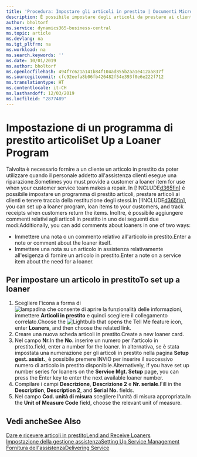 ```yaml
---
title: 'Procedura: Impostare gli articoli in prestito | Documenti Microsoft'
description: È possibile impostare degli articoli da prestare ai clienti in sostituzione degli articoli che sono in assistenza.
author: bholtorf
ms.service: dynamics365-business-central
ms.topic: article
ms.devlang: na
ms.tgt_pltfrm: na
ms.workload: na
ms.search.keywords: ''
ms.date: 10/01/2019
ms.author: bholtorf
ms.openlocfilehash: 494f7c621a141b84f104ad855b2aa1e412aa837f
ms.sourcegitcommit: cfc92eefa8b06fb426482f54e393f0e6e222f712
ms.translationtype: HT
ms.contentlocale: it-CH
ms.lasthandoff: 12/03/2019
ms.locfileid: "2877489"
---
```

# <a name="set-up-a-loaner-program"></a><span data-ttu-id="d03ba-103">Impostazione di un programma di prestito articoli</span><span class="sxs-lookup"><span data-stu-id="d03ba-103">Set Up a Loaner Program</span></span>
<span data-ttu-id="d03ba-104">Talvolta è necessario fornire a un cliente un articolo in prestito da poter utilizzare quando il personale addetto all'assistenza clienti esegue una riparazione.</span><span class="sxs-lookup"><span data-stu-id="d03ba-104">Sometimes you must provide a customer a loaner item for use when your customer service team makes a repair.</span></span> <span data-ttu-id="d03ba-105">In [!INCLUDE[d365fin](includes/d365fin_md.md)] è possibile impostare un programma di prestito articoli, prestare articoli ai clienti e tenere traccia della restituzione degli stessi.</span><span class="sxs-lookup"><span data-stu-id="d03ba-105">In [!INCLUDE[d365fin](includes/d365fin_md.md)], you can set up a loaner program, loan items to your customers, and track receipts when customers return the items.</span></span> <span data-ttu-id="d03ba-106">Inoltre, è possibile aggiungere commenti relativi agli articoli in prestito in uno dei seguenti due modi:</span><span class="sxs-lookup"><span data-stu-id="d03ba-106">Additionally, you can add comments about loaners in one of two ways:</span></span>  
  
* <span data-ttu-id="d03ba-107">Immettere una nota o un commento relativo all'articolo in prestito.</span><span class="sxs-lookup"><span data-stu-id="d03ba-107">Enter a note or comment about the loaner itself.</span></span>  
* <span data-ttu-id="d03ba-108">Immettere una nota su un articolo in assistenza relativamente all'esigenza di fornire un articolo in prestito.</span><span class="sxs-lookup"><span data-stu-id="d03ba-108">Enter a note on a service item about the need for a loaner.</span></span>  

## <a name="to-set-up-a-loaner"></a><span data-ttu-id="d03ba-109">Per impostare un articolo in prestito</span><span class="sxs-lookup"><span data-stu-id="d03ba-109">To set up a loaner</span></span>  
1. <span data-ttu-id="d03ba-110">Scegliere l'icona a forma di ![lampadina che consente di aprire la funzionalità delle informazioni](media/ui-search/search_small.png "Informazioni sull'operazione che si desidera eseguire"), immettere **Articoli in prestito** e quindi scegliere il collegamento correlato.</span><span class="sxs-lookup"><span data-stu-id="d03ba-110">Choose the ![Lightbulb that opens the Tell Me feature](media/ui-search/search_small.png "Tell me what you want to do") icon, enter **Loaners**, and then choose the related link.</span></span>  
2. <span data-ttu-id="d03ba-111">Creare una nuova scheda articoli in prestito.</span><span class="sxs-lookup"><span data-stu-id="d03ba-111">Create a new loaner card.</span></span> 
3. <span data-ttu-id="d03ba-112">Nel campo **Nr.**</span><span class="sxs-lookup"><span data-stu-id="d03ba-112">In the **No.**</span></span> <span data-ttu-id="d03ba-113">inserire un numero per l'articolo in prestito.</span><span class="sxs-lookup"><span data-stu-id="d03ba-113">field, enter a number for the loaner.</span></span> <span data-ttu-id="d03ba-114">In alternativa, se è stata impostata una numerazione per gli articoli in prestito nella pagina **Setup gest. assist.**, è possibile premere INVIO per inserire il successivo numero di articolo in prestito disponibile.</span><span class="sxs-lookup"><span data-stu-id="d03ba-114">Alternatively, if you have set up number series for loaners on the **Service Mgt. Setup** page, you can press the Enter key to enter the next available loaner number.</span></span>  
4. <span data-ttu-id="d03ba-115">Compilare i campi **Descrizione**, **Descrizione 2** e **Nr. seriale**.</span><span class="sxs-lookup"><span data-stu-id="d03ba-115">Fill in the **Description**, **Description 2**, and **Serial No.** fields.</span></span>  
5. <span data-ttu-id="d03ba-116">Nel campo **Cod. unità di misura** scegliere l'unità di misura appropriata.</span><span class="sxs-lookup"><span data-stu-id="d03ba-116">In the **Unit of Measure Code** field, choose the relevant unit of measure.</span></span>  
  
## <a name="see-also"></a><span data-ttu-id="d03ba-117">Vedi anche</span><span class="sxs-lookup"><span data-stu-id="d03ba-117">See Also</span></span>
[<span data-ttu-id="d03ba-118">Dare e ricevere articoli in prestito</span><span class="sxs-lookup"><span data-stu-id="d03ba-118">Lend and Receive Loaners</span></span>](service-how-to-lend-receive-loaners.md)  
[<span data-ttu-id="d03ba-119">Impostazione della gestione assistenza</span><span class="sxs-lookup"><span data-stu-id="d03ba-119">Setting Up Service Management</span></span>](service-setup-service.md)  
[<span data-ttu-id="d03ba-120">Fornitura dell'assistenza</span><span class="sxs-lookup"><span data-stu-id="d03ba-120">Delivering Service</span></span>](service-deliver-service.md)  

